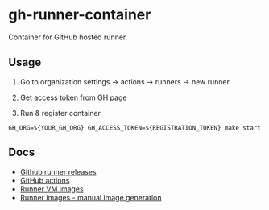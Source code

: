 # gh-runner-container

Container for GitHub hosted runner. 

## Usage

1) Go to organization settings -> actions -> runners -> new runner

2) Get access token from GH page

3) Run & register container 

```shell
GH_ORG=${YOUR_GH_ORG} GH_ACCESS_TOKEN=${REGISTRATION_TOKEN} make start
```

## Docs

* [Github runner releases](https://github.com/actions/runner/releases)
* [GitHub actions](https://docs.github.com/en/enterprise-cloud@latest/actions/hosting-your-own-runners/managing-self-hosted-runners/adding-self-hosted-runners)
* [Runner VM images](https://github.com/actions/runner-images/tree/main)
* [Runner images - manual image generation](https://github.com/actions/runner-images/blob/main/docs/create-image-and-azure-resources.md#manual-image-generation)
